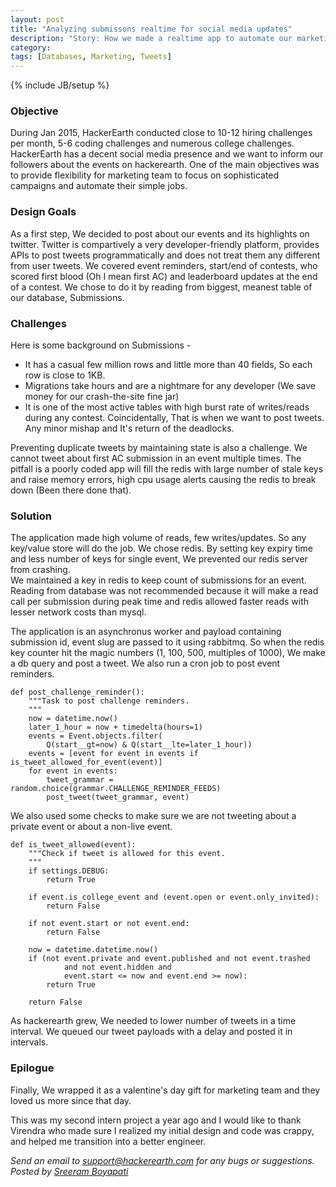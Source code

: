 ```yaml
---
layout: post
title: "Analyzing submissons realtime for social media updates"
description: "Story: How we made a realtime app to automate our marketing"
category:
tags: [Databases, Marketing, Tweets]
---
```

{% include JB/setup %}

### Objective ###
During Jan 2015, HackerEarth conducted close to 10-12 hiring challenges per month, 5-6 coding challenges and numerous college challenges.
HackerEarth has a decent social media presence and we want to inform our followers about the events on hackerearth.
One of the main objectives was to provide flexibility for marketing team to focus on sophisticated campaigns and automate their simple jobs.

### Design Goals ###
As a first step, We decided to post about our events and its highlights on twitter. Twitter is compartively a very developer-friendly platform, provides APIs to post tweets programmatically and does not treat them any different from user tweets.
We covered event reminders, start/end of contests, who scored first blood (Oh I mean first AC) and leaderboard updates at the end of a contest.
We chose to do it by reading from biggest, meanest table of our database, Submissions.

### Challenges ###
Here is some background on Submissions - <br/>

- It has a casual few million rows and little more than 40 fields, So each row is close to 1KB.<br/>
- Migrations take hours and are a nightmare for any developer (We save money for our crash-the-site fine jar) <br/>
- It is one of the most active tables with high burst rate of writes/reads during any contest. Coincidentally, That is when we want to post tweets. Any minor mishap and
It's return of the deadlocks.

Preventing duplicate tweets by maintaining state is also a challenge. We cannot tweet about first AC submission in an event multiple times.
The pitfall is a poorly coded app will fill the redis with large number of stale keys and raise memory errors, high cpu usage alerts causing the redis to break down (Been there done that). 

### Solution ###
The application made high volume of reads, few writes/updates. So any key/value store will do the job. We chose redis.
By setting key expiry time and less number of keys for single event, We prevented our redis server from crashing.
<br/>
We maintained a key in redis to keep count of submissions for an event. Reading from database was not recommended because it will make a read call per submission during peak time and redis allowed faster reads with lesser network costs than mysql.

The application is an asynchronus worker and payload containing submission id, event slug are passed to it using rabbitmq.
So when the redis key counter hit the magic numbers (1, 100, 500, multiples of 1000), We make a db query and post a tweet.
We also run a cron job to post event reminders.

    def post_challenge_reminder():
        """Task to post challenge reminders.
        """
        now = datetime.now()
        later_1_hour = now + timedelta(hours=1)
        events = Event.objects.filter(
            Q(start__gt=now) & Q(start__lte=later_1_hour))
        events = [event for event in events if is_tweet_allowed_for_event(event)]
        for event in events:
            tweet_grammar = random.choice(grammar.CHALLENGE_REMINDER_FEEDS)
            post_tweet(tweet_grammar, event)

We also used some checks to make sure we are not tweeting about a private event or about a non-live event.

    def is_tweet_allowed(event):
        """Check if tweet is allowed for this event.
        """
        if settings.DEBUG:
            return True

        if event.is_college_event and (event.open or event.only_invited):
            return False

        if not event.start or not event.end:
            return False

        now = datetime.datetime.now()
        if (not event.private and event.published and not event.trashed
                and not event.hidden and
                event.start <= now and event.end >= now):
            return True

        return False


As hackerearth grew, We needed to lower number of tweets in a time interval. We queued our tweet payloads with a delay and posted it in intervals.

### Epilogue ###
Finally, We wrapped it as a valentine's day gift for marketing team and they loved us more since that day.

This was my second intern project a year ago and I would like to thank Virendra who made sure I realized my initial design and code was crappy, and helped me transition into a better engineer.

*Send an email to support@hackerearth.com for any bugs or suggestions.*  
*Posted by [Sreeram Boyapati](https://www.hackerearth.com/@sreeram.boyapati2011)*
